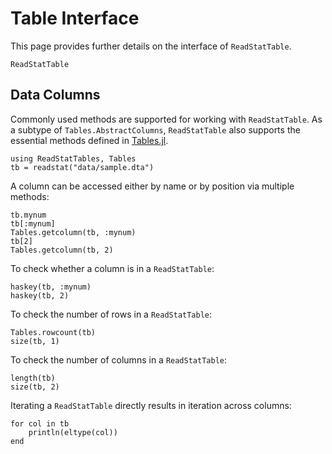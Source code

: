 # Table Interface

This page provides further details on the interface of `ReadStatTable`.

```@docs
ReadStatTable
```

## Data Columns

Commonly used methods are supported for working with `ReadStatTable`.
As a subtype of `Tables.AbstractColumns`,
`ReadStatTable` also supports the essential methods defined in
[Tables.jl](https://github.com/JuliaData/Tables.jl).

```@repl table
using ReadStatTables, Tables
tb = readstat("data/sample.dta")
```

A column can be accessed either by name or by position via multiple methods:

```@repl table
tb.mynum
tb[:mynum]
Tables.getcolumn(tb, :mynum)
tb[2]
Tables.getcolumn(tb, 2)
```

To check whether a column is in a `ReadStatTable`:

```@repl table
haskey(tb, :mynum)
haskey(tb, 2)
```

To check the number of rows in a `ReadStatTable`:

```@repl table
Tables.rowcount(tb)
size(tb, 1)
```

To check the number of columns in a `ReadStatTable`:

```@repl table
length(tb)
size(tb, 2)
```

Iterating a `ReadStatTable` directly results in iteration across columns:

```@repl table
for col in tb
    println(eltype(col))
end
```
